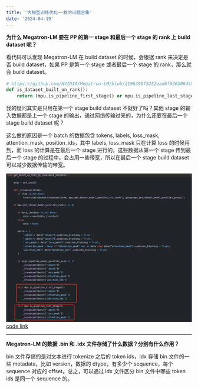 ```yaml
---
title: '大模型训练优化——我的问题合集'
date: '2024-04-19'
---
```


**为什么 Megatron-LM 要在 PP 的第一 stage 和最后一个 stage 的 rank 上 build dataset 呢？**

看代码可以发现 Megatron-LM 在 build dataset 的时候，会根据 rank 来决定是否 build dataset，如果 PP 是第一个 stage 或者最后一个 stage 的 rank，那么就会 build dataset。

```python
# https://github.com/NVIDIA/Megatron-LM/blob/2196398f5252ead6f036b06d45f7acb89b1308da/pretrain_gpt.py#L168-L169
def is_dataset_built_on_rank():
    return (mpu.is_pipeline_first_stage() or mpu.is_pipeline_last_stage()) and mpu.get_tensor_model_parallel_rank() == 0
```

我的疑问其实是只用在第一个 stage build dataset 不就好了吗？其他 stage 的输入数据都是上一个 stage 的输出，通过网络传输过来的，为什么还要在最后一个 stage build dataset 呢？

这么做的原因是一个 batch 的数据包含 tokens, labels, loss_mask, attention_mask, position_ids，其中 labels, loss_mask 只在计算 loss 的时候用到，而 loss 的计算是在最后一个 stage 进行的，这些数据从第一个 stage 传到最后一个 stage 的过程中，会占用一些带宽，所以在最后一个 stage build dataset 可以减少数据传输的带宽。

![alt text](/get_batch.png)
[code link](https://github.com/NVIDIA/Megatron-LM/blob/2196398f5252ead6f036b06d45f7acb89b1308da/megatron/training/utils.py#L276-L314)

---
**Megatron-LM 的数据 .bin 和 .idx 文件存储了什么数据？分别有什么作用？**

bin 文件存储的是对文本进行 tokenize 之后的 token ids，idx 存储 bin 文件的一些 metadata，比如 version，数据的 dtype，有多少个 sequence，每个 sequence 对应的 offset。总之，可以通过 idx 文件区分 bin 文件中哪些 token ids 是同一个 sequence 的。

